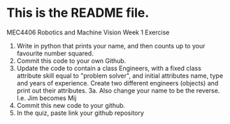 # This is the README file.

MEC4406 Robotics and Machine Vision
Week 1 Exercise
1. Write in python that prints your name, and then counts up to your favourite number squared. 
2. Commit this code to your own Github.
3. Update the code to contain a class Engineers, with a fixed class attribute skill equal to "problem solver", and initial attributes name, type and years of experience. Create two different engineers (objects) and print out their attributes.
3a. Also change your name to be the reverse. I.e. Jim becomes Mij
4. Commit this new code to your github.
5. In the quiz, paste link your github repository
